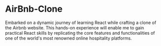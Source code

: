 # AirBnb-Clone
Embarked on a dynamic journey of learning React while crafting a clone of the Airbnb website. This hands-on experience will enable me to gain practical React skills by replicating the core features and functionalities of one of the world's most renowned online hospitality platforms. 
